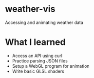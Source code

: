 # weather-vis
Accessing and animating weather data

# What I learned
- Access an API using curl
- Practice parsing JSON files
- Setup a WebGL program for animation
- Write basic GLSL shaders
